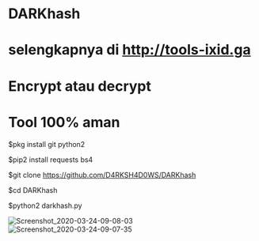 # DARKhash
# selengkapnya di http://tools-ixid.ga
# Encrypt atau decrypt
# Tool 100% aman
$pkg install git python2

$pip2 install requests bs4

$git clone https://github.com/D4RKSH4D0WS/DARKhash

$cd DARKhash

$python2 darkhash.py

![Screenshot_2020-03-24-09-08-03](https://user-images.githubusercontent.com/49472584/77381044-7225b680-6daf-11ea-94da-cdf364097c2d.png)
![Screenshot_2020-03-24-09-07-35](https://user-images.githubusercontent.com/49472584/77381041-705bf300-6daf-11ea-8d28-8a3a1622fac7.png)
